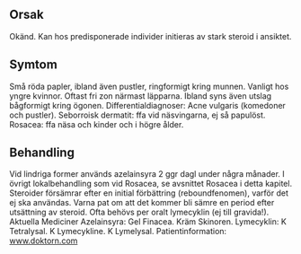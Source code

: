## Orsak

Okänd. Kan hos predisponerade individer initieras av stark steroid i ansiktet.

## Symtom

Små röda papler, ibland även pustler, ringformigt kring munnen. Vanligt hos yngre kvinnor. Oftast fri zon närmast läpparna. Ibland syns även utslag bågformigt kring ögonen.
Differentialdiagnoser: Acne vulgaris (komedoner och pustler). Seborroisk dermatit: ffa vid näsvingarna, ej så papulöst. Rosacea: ffa näsa och kinder och i högre ålder.

## Behandling

Vid lindriga former används azelainsyra 2 ggr dagl under några månader. I övrigt lokalbehandling som vid Rosacea, se avsnittet Rosacea i detta kapitel. Steroider försämrar efter en initial förbättring (reboundfenomen), varför det ej ska användas. Varna pat om att det kommer bli sämre en period efter utsättning av steroid. Ofta behövs per oralt lymecyklin (ej till gravida!).
Aktuella Mediciner
Azelainsyra: Gel Finacea. Kräm Skinoren.
Lymecyklin: K Tetralysal. K Lymecykline. K Lymelysal.
Patientinformation: www.doktorn.com


